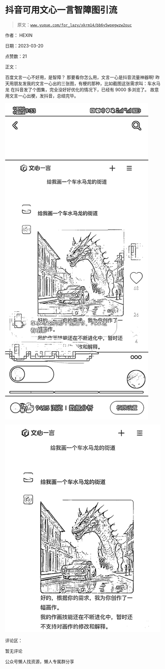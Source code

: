 # 抖音可用文心一言智障图引流

> 原文：[`www.yuque.com/for_lazy/xkrm14/bb6y5wpegwzw2ouc`](https://www.yuque.com/for_lazy/xkrm14/bb6y5wpegwzw2ouc)



作者： HEXIN



日期：2023-03-20



点赞数：21



正文：



百度文言一心不好用，是智障？ 那要看你怎么用，文言一心是抖音流量神器啊! 昨天用朋友发我的文言一心出的三张图，有梗的那种，比如截图这张需求叫：车水马龙 在抖音发了个图集，完全没好好优化的情况下，已经有 9000 多浏览了。 故意用文言一心出梗，发抖音，总结完毕。



![](img/1dc4d9c22e5ef052dac0a48533bc2fe6.png)  

![](img/5efc636818d54eeda94db61b24910436.png)  

评论区：



暂无评论



公众号懒人找资源，懒人专属群分享

